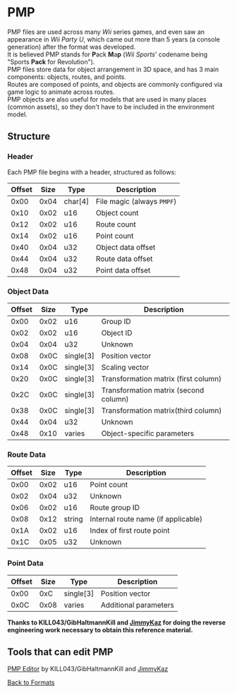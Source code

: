 # PMP

PMP files are used across many *Wii* series games, and even saw an appearance in *Wii Party U*, which came out more than 5 years (a console generation) after the format was developed.  
It is believed PMP stands for **P**ack **M**a**p** (*Wii Sports*' codename being "Sports **Pack** for Revolution").  
PMP files store data for object arrangement in 3D space, and has 3 main components: objects, routes, and points.  
Routes are composed of points, and objects are commonly configured via game logic to animate across routes.  
PMP objects are also useful for models that are used in many places (common assets), so they don't have to be included in the environment model.

## Structure

### Header  
Each PMP file begins with a header, structured as follows:

| **Offset** | **Size** | **Type** | **Description** |
|------------|---------|----------|-----------------|
|0x00|0x04|char[4]|File magic (always `PMPF`)|
|0x10|0x02|u16|Object count|
|0x12|0x02|u16|Route count|
|0x14|0x02|u16|Point count|
|0x40|0x04|u32|Object data offset|
|0x44|0x04|u32|Route data offset|
|0x48|0x04|u32|Point data offset|
  
  
### Object Data

| **Offset** | **Size** | **Type** | **Description** |
|------------|---------|----------|-----------------|
|0x00|0x02|u16|Group ID|
|0x02|0x02|u16|Object ID|
|0x04|0x04|u32|Unknown|
|0x08|0x0C|single[3]|Position vector|
|0x14|0x0C|single[3]|Scaling vector|
|0x20|0x0C|single[3]|Transformation matrix (first column)|
|0x2C|0x0C|single[3]|Transformation matrix (second column)|
|0x38|0x0C|single[3]|Transformation matrix(third column)|
|0x44|0x04|u32|Unknown|
|0x48|0x10|varies|Object-specific parameters|

### Route Data

| **Offset** | **Size** | **Type** | **Description** |
|------------|----------|----------|-----------------|
|0x00|0x02|u16|Point count|
|0x02|0x04|u32|Unknown|
|0x06|0x02|u16|Route group ID|
|0x08|0x12|string|Internal route name (if applicable)|
|0x1A|0x02|u16|Index of first route point|
|0x1C|0x05|u32|Unknown|
  
### Point Data

| **Offset** | **Size** | **Type** | **Description** |
|------------|----------|----------|-----------------|
|0x00|0xC|single[3]|Position vector|
|0x0C|0x08|varies|Additional parameters|  
  
  
**Thanks to KILL043/GibHaltmannKill and [JimmyKaz](https://www.youtube.com/channel/UCUplC9g5Clc2PLr293HDPUA) for doing the reverse engineering work necessary to obtain this reference material.**  
  
  
## Tools that can edit PMP  

[PMP Editor](/tools/bin/PMP/PMPEditor.exe) by KILL043/GibHaltmannKill and [JimmyKaz](https://www.youtube.com/channel/UCUplC9g5Clc2PLr293HDPUA)



[Back to Formats](formats.md)
